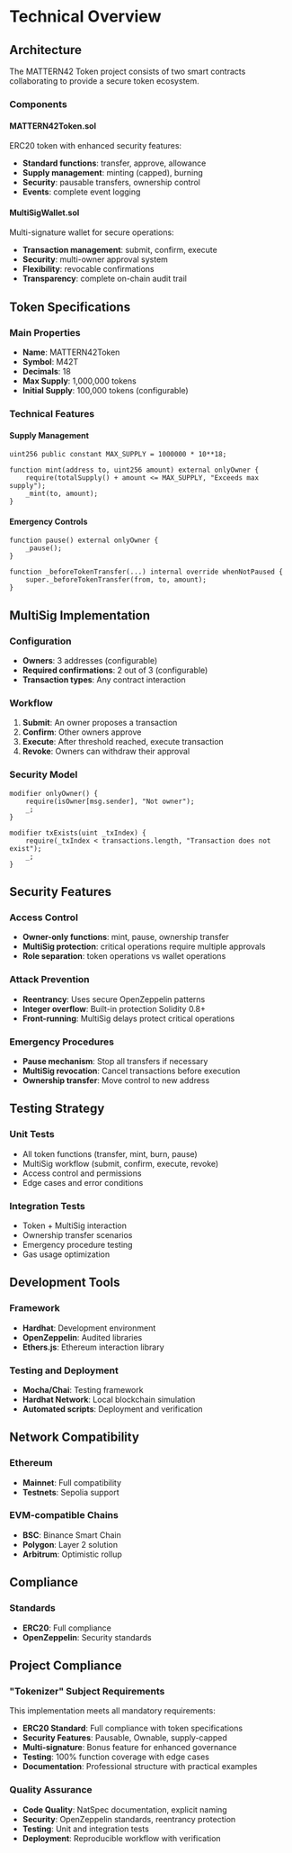 # Technical Overview

## Architecture

The MATTERN42 Token project consists of two smart contracts collaborating to provide a secure token ecosystem.

### Components

#### MATTERN42Token.sol

ERC20 token with enhanced security features:

- **Standard functions**: transfer, approve, allowance
- **Supply management**: minting (capped), burning
- **Security**: pausable transfers, ownership control
- **Events**: complete event logging

#### MultiSigWallet.sol

Multi-signature wallet for secure operations:

- **Transaction management**: submit, confirm, execute
- **Security**: multi-owner approval system
- **Flexibility**: revocable confirmations
- **Transparency**: complete on-chain audit trail

## Token Specifications

### Main Properties

- **Name**: MATTERN42Token
- **Symbol**: M42T
- **Decimals**: 18
- **Max Supply**: 1,000,000 tokens
- **Initial Supply**: 100,000 tokens (configurable)

### Technical Features

#### Supply Management

```solidity
uint256 public constant MAX_SUPPLY = 1000000 * 10**18;

function mint(address to, uint256 amount) external onlyOwner {
    require(totalSupply() + amount <= MAX_SUPPLY, "Exceeds max supply");
    _mint(to, amount);
}
```

#### Emergency Controls

```solidity
function pause() external onlyOwner {
    _pause();
}

function _beforeTokenTransfer(...) internal override whenNotPaused {
    super._beforeTokenTransfer(from, to, amount);
}
```

## MultiSig Implementation

### Configuration

- **Owners**: 3 addresses (configurable)
- **Required confirmations**: 2 out of 3 (configurable)
- **Transaction types**: Any contract interaction

### Workflow

1. **Submit**: An owner proposes a transaction
2. **Confirm**: Other owners approve
3. **Execute**: After threshold reached, execute transaction
4. **Revoke**: Owners can withdraw their approval

### Security Model

```solidity
modifier onlyOwner() {
    require(isOwner[msg.sender], "Not owner");
    _;
}

modifier txExists(uint _txIndex) {
    require(_txIndex < transactions.length, "Transaction does not exist");
    _;
}
```

## Security Features

### Access Control

- **Owner-only functions**: mint, pause, ownership transfer
- **MultiSig protection**: critical operations require multiple approvals
- **Role separation**: token operations vs wallet operations

### Attack Prevention

- **Reentrancy**: Uses secure OpenZeppelin patterns
- **Integer overflow**: Built-in protection Solidity 0.8+
- **Front-running**: MultiSig delays protect critical operations

### Emergency Procedures

- **Pause mechanism**: Stop all transfers if necessary
- **MultiSig revocation**: Cancel transactions before execution
- **Ownership transfer**: Move control to new address

## Testing Strategy

### Unit Tests

- All token functions (transfer, mint, burn, pause)
- MultiSig workflow (submit, confirm, execute, revoke)
- Access control and permissions
- Edge cases and error conditions

### Integration Tests

- Token + MultiSig interaction
- Ownership transfer scenarios
- Emergency procedure testing
- Gas usage optimization

## Development Tools

### Framework

- **Hardhat**: Development environment
- **OpenZeppelin**: Audited libraries
- **Ethers.js**: Ethereum interaction library

### Testing and Deployment

- **Mocha/Chai**: Testing framework
- **Hardhat Network**: Local blockchain simulation
- **Automated scripts**: Deployment and verification

## Network Compatibility

### Ethereum

- **Mainnet**: Full compatibility
- **Testnets**: Sepolia support

### EVM-compatible Chains

- **BSC**: Binance Smart Chain
- **Polygon**: Layer 2 solution
- **Arbitrum**: Optimistic rollup

## Compliance

### Standards

- **ERC20**: Full compliance
- **OpenZeppelin**: Security standards

## Project Compliance

### "Tokenizer" Subject Requirements

This implementation meets all mandatory requirements:

- **ERC20 Standard**: Full compliance with token specifications
- **Security Features**: Pausable, Ownable, supply-capped
- **Multi-signature**: Bonus feature for enhanced governance
- **Testing**: 100% function coverage with edge cases
- **Documentation**: Professional structure with practical examples

### Quality Assurance

- **Code Quality**: NatSpec documentation, explicit naming
- **Security**: OpenZeppelin standards, reentrancy protection
- **Testing**: Unit and integration tests
- **Deployment**: Reproducible workflow with verification
